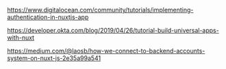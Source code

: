 https://www.digitalocean.com/community/tutorials/implementing-authentication-in-nuxtjs-app


https://developer.okta.com/blog/2019/04/26/tutorial-build-universal-apps-with-nuxt

https://medium.com/@laosb/how-we-connect-to-backend-accounts-system-on-nuxt-js-2e35a99a541
